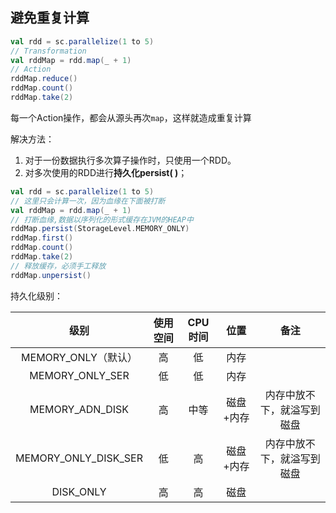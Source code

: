 ## 避免重复计算

```scala
val rdd = sc.parallelize(1 to 5)
// Transformation
val rddMap = rdd.map(_ + 1)
// Action
rddMap.reduce()
rddMap.count()
rddMap.take(2)
```

每一个Action操作，都会从源头再次`map`，这样就造成重复计算

解决方法：

1. 对于一份数据执行多次算子操作时，只使用一个RDD。
2. 对多次使用的RDD进行**持久化persist( )**；

```scala
val rdd = sc.parallelize(1 to 5)
// 这里只会计算一次，因为血缘在下面被打断
val rddMap = rdd.map(_ + 1)	
// 打断血缘,数据以序列化的形式缓存在JVM的HEAP中
rddMap.persist(StorageLevel.MEMORY_ONLY)	
rddMap.first()
rddMap.count()
rddMap.take(2)
// 释放缓存，必须手工释放
rddMap.unpersist()
```

持久化级别：

|         级别         | 使用空间 | CPU时间 |   位置    |            备注            |
| :------------------: | :------: | :-----: | :-------: | :------------------------: |
| MEMORY_ONLY（默认）  |    高    |   低    |   内存    |                            |
|   MEMORY_ONLY_SER    |    低    |   低    |   内存    |                            |
|   MEMORY_ADN_DISK    |    高    |  中等   | 磁盘+内存 | 内存中放不下，就溢写到磁盘 |
| MEMORY_ONLY_DISK_SER |    低    |   高    | 磁盘+内存 | 内存中放不下，就溢写到磁盘 |
|      DISK_ONLY       |    高    |   高    |   磁盘    |                            |

